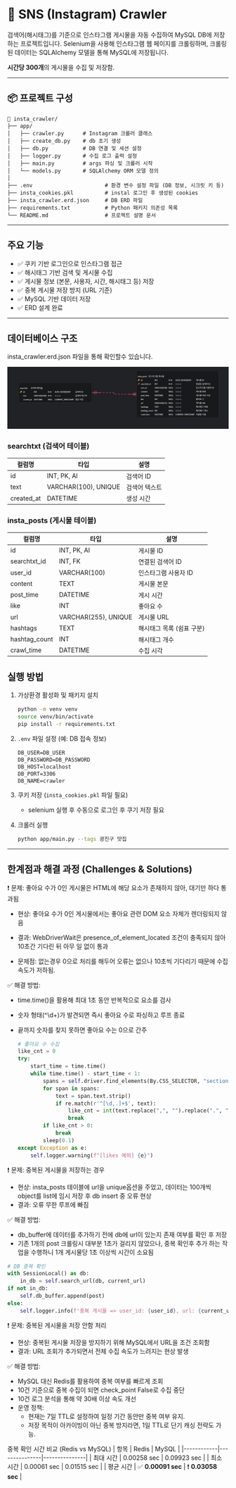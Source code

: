 # 🚀 SNS (Instagram) Crawler

검색어(해시태그)를 기준으로 인스타그램 게시물을 자동 수집하여 MySQL DB에 저장하는 프로젝트입니다.
Selenium을 사용해 인스타그램 웹 페이지를 크롤링하며, 크롤링된 데이터는 SQLAlchemy 모델을 통해 MySQL에 저장됩니다.  

**시간당 300개**의 게시물을 수집 및 저장함.

---

## 📦 프로젝트 구성
```text
📁 insta_crawler/
├── app/
│   ├── crawler.py      # Instagram 크롤러 클래스
│   ├── create_db.py    # db 초기 생성
│   ├── db.py           # DB 연결 및 세션 설정
│   ├── logger.py       # 수집 로그 출력 설정
│   ├── main.py         # args 파싱 및 크롤러 시작
│   └── models.py       # SQLAlchemy ORM 모델 정의
│
├── .env                       # 환경 변수 설정 파일 (DB 정보, 시크릿 키 등)
├── insta_cookies.pkl          # instal 로그인 후 생성된 cookies
├── insta_crawler.erd.json     # DB ERD 파일
├── requirements.txt           # Python 패키지 의존성 목록
└── README.md                  # 프로젝트 설명 문서
```

---

## 주요 기능

- ✅ 쿠키 기반 로그인으로 인스타그램 접근
- ✅ 해시태그 기반 검색 및 게시물 수집
- ✅ 게시물 정보 (본문, 사용자, 시간, 해시태그 등) 저장
- ✅ 중복 게시물 저장 방지 (URL 기준)
- ✅ MySQL 기반 데이터 저장
- ✅ ERD 설계 완료

---
## 데이터베이스 구조
insta_crawler.erd.json 파일을 통해 확인할수 있습니다.  

![ERD](insta_crawler_erd.png)
### searchtxt (검색어 테이블)
| 컬럼명 | 타입 | 설명 |
|--------|------|------|
| id | INT, PK, AI | 검색어 ID |
| text | VARCHAR(100), UNIQUE | 검색어 텍스트 |
| created_at | DATETIME | 생성 시간 |

### insta_posts (게시물 테이블)
| 컬럼명 | 타입 | 설명 |
|--------|------|------|
| id | INT, PK, AI | 게시물 ID |
| searchtxt_id | INT, FK | 연결된 검색어 ID |
| user_id | VARCHAR(100) | 인스타그램 사용자 ID |
| content | TEXT | 게시물 본문 |
| post_time | DATETIME | 게시 시간 |
| like | INT | 좋아요 수 |
| url | VARCHAR(255), UNIQUE | 게시물 URL |
| hashtags | TEXT | 해시태그 목록 (쉼표 구분) |
| hashtag_count | INT | 해시태그 개수 |
| crawl_time | DATETIME | 수집 시각 |

## 실행 방법

1. 가상환경 활성화 및 패키지 설치
    ```bash
    python -m venv venv
    source venv/bin/activate
    pip install -r requirements.txt
    ```

2. `.env` 파일 설정 (예: DB 접속 정보)
    ```text
    DB_USER=DB_USER
    DB_PASSWORD=DB_PASSWORD
    DB_HOST=localhost
    DB_PORT=3306
    DB_NAME=crawler
    ```

3. 쿠키 저장 (`insta_cookies.pkl` 파일 필요)
    - selenium 실행 후 수동으로 로그인 후 쿠기 저장 필요


4. 크롤러 실행
    ```bash
    python app/main.py --tags 광진구 맛집
    ```

---

## 한계점과 해결 과정 (Challenges & Solutions)
❗ 문제: 좋아요 수가 0인 게시물은 HTML에 해당 요소가 존재하지 않아, 대기만 하다 통과됨
- 현상: 좋아요 수가 0인 게시물에서는 좋아요 관련 DOM 요소 자체가 렌더링되지 않음

- 결과: WebDriverWait은 presence_of_element_located 조건이 충족되지 않아 10초간 기다린 뒤 아무 일 없이 통과

- 문제점: 없는경우 0으로 처리를 해두어 오류는 없으나 10초씩 기다리기 때문에 수집 속도가 저하됨.

✅ 해결 방법:
- time.time()을 활용해 최대 1초 동안 반복적으로 요소를 검사
- 숫자 형태(^\d+)가 발견되면 즉시 좋아요 수로 파싱하고 루프 종료
- 끝까지 숫자를 찾지 못하면 좋아요 수는 0으로 간주

    ```python
    # 좋아요 수 수집
    like_cnt = 0
    try:
        start_time = time.time()
        while time.time() - start_time < 1:
            spans = self.driver.find_elements(By.CSS_SELECTOR, "section span")
            for span in spans:
                text = span.text.strip()
                if re.match(r'^[\d,.]+$', text):
                    like_cnt = int(text.replace(",", "").replace(".", ""))
                    break
            if like_cnt > 0:
                break
            sleep(0.1)
    except Exception as e:
        self.logger.warning(f"[likes 예외] {e}")
    ```

❗ 문제: 중복된 게시물을 저장하는 경우
- 현상: insta_posts 테이블에 url을 unique옵션을 주었고, 데이터는 100개씩 object를 list에 임시 저장 후 db insert 중 오류 현상
- 결과: 오류 무한 루프에 빠짐

✅ 해결 방법:
- db_buffer에 데이터를 추가하기 전에 db에 url이 있는지 존재 여부를 확인 후 저장
- 기존 1개의 post 크롤링시 대부분 1초가 걸리지 않았으나, 중복 확인후 추가 하는 작업을 수행하니 1개 게시물당 1초 이상씩 시간이 소요됨

```python
# DB 중복 확인
with SessionLocal() as db:
    in_db = self.search_url(db, current_url)
if not in_db:
    self.db_buffer.append(post)
else:
    self.logger.info(f'중복 게시물 => user_id: {user_id}, url: {current_url}')
```

❗ 문제: 중복된 게시물을 저장 안함 처리
- 현상: 중복된 게시물 저장을 방지하기 위해 MySQL에서 URL을 조건 조회함
- 결과: URL 조회가 추가되면서 전체 수집 속도가 느려지는 현상 발생

✅ 해결 방법:
-  MySQL 대신 Redis를 활용하여 중복 여부를 빠르게 조회
- 10건 기준으로 중복 수집이 되면 check_point False로 수집 중단
- 10건 로그 분석을 통해 약 30배 이상 속도 개선
- 운영 정책: 
    - 현재는 7일 TTL로 설정하여 일정 기간 동안만 중복 여부 유지.
    - 저장 목적이 아카이빙이 아닌 중복 방지라면, 1일 TTL로 단기 캐싱 전략도 가능.  

중복 확인 시간 비교 (Redis vs MySQL)
| 항목       | Redis         | MySQL         |
|------------|---------------|---------------|
| 최대 시간  | 0.00258 sec   | 0.09923 sec   |
| 최소 시간  | 0.00061 sec   | 0.01515 sec   |
| 평균 시간  | ✅ **0.00091 sec** | ❗ **0.03058 sec** |


